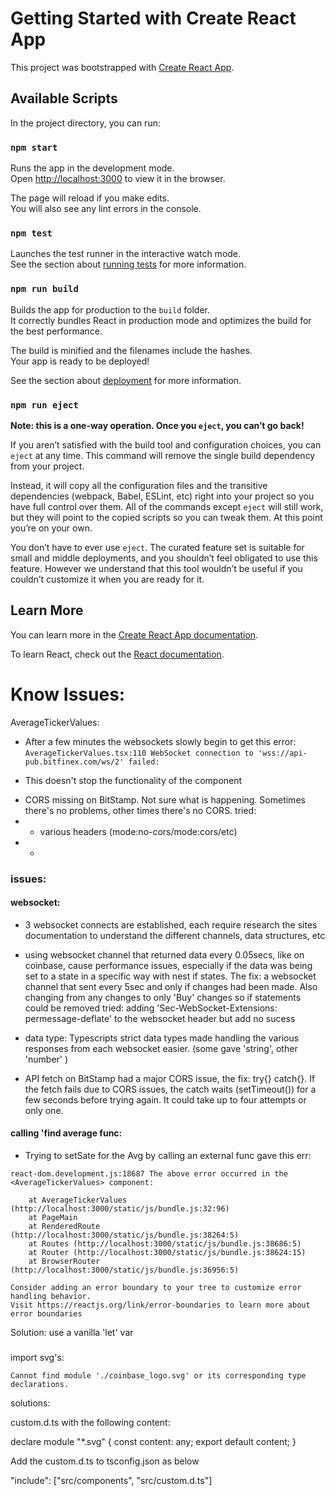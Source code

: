 # Getting Started with Create React App

This project was bootstrapped with [Create React App](https://github.com/facebook/create-react-app).

## Available Scripts

In the project directory, you can run:

### `npm start`

Runs the app in the development mode.\
Open [http://localhost:3000](http://localhost:3000) to view it in the browser.

The page will reload if you make edits.\
You will also see any lint errors in the console.

### `npm test`

Launches the test runner in the interactive watch mode.\
See the section about [running tests](https://facebook.github.io/create-react-app/docs/running-tests) for more information.

### `npm run build`

Builds the app for production to the `build` folder.\
It correctly bundles React in production mode and optimizes the build for the best performance.

The build is minified and the filenames include the hashes.\
Your app is ready to be deployed!

See the section about [deployment](https://facebook.github.io/create-react-app/docs/deployment) for more information.

### `npm run eject`

**Note: this is a one-way operation. Once you `eject`, you can’t go back!**

If you aren’t satisfied with the build tool and configuration choices, you can `eject` at any time. This command will remove the single build dependency from your project.

Instead, it will copy all the configuration files and the transitive dependencies (webpack, Babel, ESLint, etc) right into your project so you have full control over them. All of the commands except `eject` will still work, but they will point to the copied scripts so you can tweak them. At this point you’re on your own.

You don’t have to ever use `eject`. The curated feature set is suitable for small and middle deployments, and you shouldn’t feel obligated to use this feature. However we understand that this tool wouldn’t be useful if you couldn’t customize it when you are ready for it.

## Learn More

You can learn more in the [Create React App documentation](https://facebook.github.io/create-react-app/docs/getting-started).

To learn React, check out the [React documentation](https://reactjs.org/).

# Know Issues:

AverageTickerValues:

- After a few minutes the websockets slowly begin to get this error:
  `AverageTickerValues.tsx:110 WebSocket connection to 'wss://api-pub.bitfinex.com/ws/2' failed: `

* This doesn't stop the functionality of the component

- CORS missing on BitStamp. Not sure what is happening. Sometimes there's no problems, other times there's no CORS.
  tried:
- - various headers (mode:no-cors/mode:cors/etc)
- -

### issues:

#### websocket:

- 3 websocket connects are established, each require research the sites documentation to understand the different channels, data structures, etc
- using websocket channel that returned data every 0.05secs, like on coinbase, cause performance issues, especially if the data was being set to a state in a specific way with nest if states.
  The fix: a websocket channel that sent every 5sec and only if changes had been made. Also changing from any changes to only 'Buy' changes so if statements could be removed
  tried: adding 'Sec-WebSocket-Extensions: permessage-deflate' to the websocket header but add no sucess

- data type: Typescripts strict data types made handling the various responses from each websocket easier. (some gave 'string', other 'number' )

- API fetch on BitStamp had a major CORS issue, the fix: try{} catch{}. If the fetch fails due to CORS issues, the catch waits (setTimeout()) for a few seconds before trying again. It could take up to four attempts or only one.

#### calling 'find average func:

- Trying to setSate for the Avg by calling an external func gave this err:

```
react-dom.development.js:18687 The above error occurred in the <AverageTickerValues> component:

    at AverageTickerValues (http://localhost:3000/static/js/bundle.js:32:96)
    at PageMain
    at RenderedRoute (http://localhost:3000/static/js/bundle.js:38264:5)
    at Routes (http://localhost:3000/static/js/bundle.js:38686:5)
    at Router (http://localhost:3000/static/js/bundle.js:38624:15)
    at BrowserRouter (http://localhost:3000/static/js/bundle.js:36956:5)

Consider adding an error boundary to your tree to customize error handling behavior.
Visit https://reactjs.org/link/error-boundaries to learn more about error boundaries
```

Solution: use a vanilla 'let' var

###

import svg's:

```error:
Cannot find module './coinbase_logo.svg' or its corresponding type declarations.
```

solutions:

custom.d.ts with the following content:

declare module "\*.svg" {
const content: any;
export default content;
}

Add the custom.d.ts to tsconfig.json as below

"include": ["src/components", "src/custom.d.ts"]
